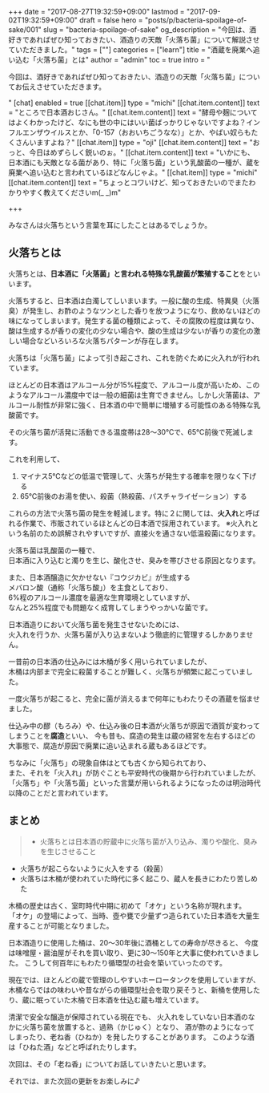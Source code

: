 +++
date = "2017-08-27T19:32:59+09:00"
lastmod = "2017-09-02T19:32:59+09:00"
draft = false
hero = "posts/p/bacteria-spoilage-of-sake/001"
slug = "bacteria-spoilage-of-sake"
og_description = "今回は、酒好きであればぜひ知っておきたい、酒造りの天敵「火落ち菌」について解説させていただきました。"
tags = [""]
categories = ["learn"]
title = "酒蔵を廃業へ追い込む「火落ち菌」とは"
author = "admin"
toc = true
intro = "<p>今回は、酒好きであればぜひ知っておきたい、酒造りの天敵「火落ち菌」についてお伝えさせていただきます。</p>"
[chat]
  enabled = true
  [[chat.item]]
    type = "michi"
    [[chat.item.content]]
      text = "ところで日本酒おじさん。"
    [[chat.item.content]]
      text = "酵母や麹についてはよくわかったけど、なにも世の中にはいい菌ばっかりじゃないですよね？インフルエンザウイルスとか、「0-157（おおいちごうなな）」とか、やばい奴らもたくさんいますよね？"
  [[chat.item]]
    type = "oji"
    [[chat.item.content]]
      text = "おっと、今日はめずらしく鋭いのぉ。"
    [[chat.item.content]]
      text = "いかにも、日本酒にも天敵となる菌があり、特に「火落ち菌」という乳酸菌の一種が、蔵を廃業へ追い込むと言われているほどなんじゃよ。"
  [[chat.item]]
    type = "michi"
    [[chat.item.content]]
      text = "ちょっとコワいけど、知っておきたいのでまたわかりやすく教えてくださいm(_ _)m"

+++

みなさんは火落ちという言葉を耳にしたことはあるでしょうか。

## 火落ちとは
火落ちとは、**日本酒に「火落菌」と言われる特殊な乳酸菌が繁殖すること**をといいます。

火落ちすると、日本酒は白濁してしいまいます。一般に酸の生成、特異臭（火落臭）が発生し、お酢のようなツンとした香りを放つようになり、飲めないほどの味になってしまいます。発生する菌の種類によって、その腐敗の程度は異なり、酸は生成するが香りの変化の少ない場合や、酸の生成は少ないが香りの変化の激しい場合などいろいろな火落ちパターンが存在します。

火落ちは「火落ち菌」によって引き起こされ、これを防ぐために火入れが行われています。

ほとんどの日本酒はアルコール分が15%程度で、アルコール度が高いため、このようなアルコール濃度中では一般の細菌は生育できません。しかし火落菌は、アルコール耐性が非常に強く、日本酒の中で簡単に増殖する可能性のある特殊な乳酸菌です。

その火落ち菌が活発に活動できる温度帯は28～30℃で、65℃前後で死滅します。

これを利用して、

1. マイナス5℃などの低温で管理して、火落ちが発生する確率を限りなく下げる
2. 65℃前後のお湯を使い、殺菌（熱殺菌、パスチャライゼーション）する

これらの方法で火落ち菌の発生を軽減します。特に２に関しては、**火入れ**と呼ばれる作業で、市販されているほとんどの日本酒で採用されています。
※火入れという名前のため誤解されやすいですが、直接火を通さない低温殺菌になります。

火落ち菌は乳酸菌の一種で、  
日本酒に入り込むと濁りを生じ、酸化させ、臭みを帯びさせる原因となります。

また、日本酒醸造に欠かせない『コウジカビ』が生成する  
メバロン酸（通称「火落ち酸」）を主食としており、  
6%程のアルコール濃度を最適な生育環境としていますが、  
なんと25%程度でも問題なく成育してしまうやっかいな菌です。

日本酒造りにおいて火落ち菌を発生させないためには、  
火入れを行うか、火落ち菌が入り込まないよう徹底的に管理するしかありません。

一昔前の日本酒の仕込みには木桶が多く用いられていましたが、  
木桶は内部まで完全に殺菌することが難しく、火落ちが頻繁に起こっていました。

一度火落ちが起こると、完全に菌が消えるまで何年にもわたりその酒蔵を悩ませました。

仕込み中の醪（もろみ）や、仕込み後の日本酒が火落ちが原因で酒質が変わってしまうことを**腐造**といい、
今も昔も、腐造の発生は蔵の経営を左右するほどの大事態で、腐造が原因で廃業に追い込まれる蔵もあるほどです。

ちなみに「火落ち」の現象自体はとても古くから知られており、  
また、それを「火入れ」が防ぐことも平安時代の後期から行われていましたが、  
「火落ち」や「火落ち菌」といった言葉が用いられるようになったのは明治時代以降のことだと言われています。


## まとめ

> - 火落ちとは日本酒の貯蔵中に火落ち菌が入り込み、濁りや酸化、臭みを生じさせること
- 火落ちが起こらないように火入をする（殺菌）
- 火落ちは木桶が使われていた時代に多く起こり、蔵人を長きにわたり苦しめた


木桶の歴史は古く、室町時代中期に初めて「オケ」という名称が現れます。
「オケ」の登場によって、当時、壺や甕で少量ずつ造られていた日本酒を大量生産することが可能となりました。

日本酒造りに使用した桶は、20～30年後に酒桶としての寿命が尽きると、
今度は味噌屋・醤油屋がそれを買い取り、更に30〜150年と大事に使われていきました。
こうして何百年にもわたり循環型の社会を築いていったのです。

現在では、ほとんどの蔵で管理のしやすいホーロータンクを使用していますが、
木桶ならではの味わいや昔ながらの循環型社会を取り戻そうと、新桶を使用したり、蔵に眠っていた木桶で日本酒を仕込む蔵も増えています。

清潔で安全な醸造が保障されている現在でも、
火入れをしていない日本酒のなかに火落ち菌を放置すると、過熟（かじゅく）となり、
酒が酢のようになってしまったり、老ね香（ひねか）を発したりすることがあります。
このような酒は「ひねた酒」などと呼ばれたりします。

次回は、その「老ね香」についてお話していきたいと思います。

それでは、また次回の更新をお楽しみに♪

